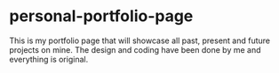 # personal-portfolio-page
This is my portfolio page that will showcase all past, present and future projects on mine. The design and coding have been done by me and everything is original. 

